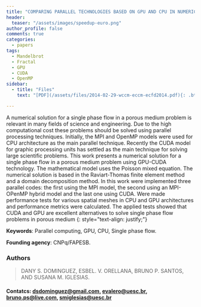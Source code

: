 ```yaml
---
title: "COMPARING PARALLEL TECHNOLOGIES BASED ON GPU AND CPU IN NUMERICALLY SOLVING SINGLE PHASE FLOW PROBLEMS"
header:
  teaser: "/assets/images/speedup-euro.png"
author_profile: false
comments: true
categories:
  - papers
tags:
  - Mandelbrot
  - Fractal
  - GPU
  - CUDA
  - OpenMP
sidebar:
  - title: "Files"
    text: "[PDF](/assets/files/2014-02-29-wccm-eccm-ecfd2014.pdf){: .btn .btn--success}"

---
```


A numerical solution for a single phase flow in a porous medium problem is relevant in many fields of science and engineering. Due to the high computational cost these problems should be solved using parallel processing techniques. Initially, the MPI and OpenMP models were used for CPU architecture as the main parallel technique. Recently the CUDA model for graphic processing units has settled as the main technique for solving large scientific problems. This work presents a numerical solution for a single phase flow in a porous medium problem using GPU-CUDA technology. The mathematical model uses the Poisson mixed equation. The numerical solution is based in the Raviart-Thomas finite element method and a domain decomposition method. In this work were implemented three parallel codes: the first using the MPI model, the second using an MPI-OPenMP hybrid model and the last one using CUDA. Were made performance tests for various spatial meshes in CPU and GPU architectures and performance metrics were calculated. The applied tests showed that CUDA and GPU are excellent alternatives to solve single phase flow problems in porous medium
{: style="text-align: justify;"}

**Keywords**: Parallel computing, GPU, CPU, Single phase flow.

**Founding agency**: CNPq/FAPESB.

### Authors
> DANY S. DOMINGUEZ, ESBEL. V. ORELLANA, BRUNO P. SANTOS, AND SUSANA M. IGLESIAS.

#### Contatcs: dsdominguez@gmail.com, evalero@uesc.br, bruno.ps@live.com, smiglesias@uesc.br





